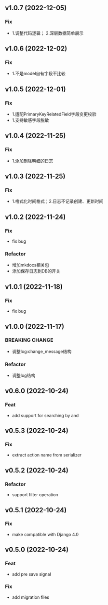 ## v1.0.7 (2022-12-05)

### Fix

- 1.调整代码逻辑； 2.深层数据简单展示

## v1.0.6 (2022-12-02)

### Fix

- 1.不是model自有字段不比较

## v1.0.5 (2022-12-01)

### Fix

- 1.适配PrimaryKeyRelatedField字段变更校验
- 1.支持敏感字段脱敏

## v1.0.4 (2022-11-25)

### Fix

- 1.添加删除明细的日志

## v1.0.3 (2022-11-25)

### Fix

- 1.格式化时间格式；2.日志不记录创建、更新时间

## v1.0.2 (2022-11-24)

### Fix

- fix bug

### Refactor

- 增加mkdocs相关包
- 添加保存日志到DB的开关

## v1.0.1 (2022-11-18)

### Fix

- fix bug

## v1.0.0 (2022-11-17)

### BREAKING CHANGE

- 调整log:change_message结构

### Refactor

- 调整log结构

## v0.6.0 (2022-10-24)

### Feat

- add support for searching by  and

## v0.5.3 (2022-10-24)

### Fix

- extract action name from serializer

## v0.5.2 (2022-10-24)

### Refactor

- support filter operation

## v0.5.1 (2022-10-24)

### Fix

- make compatible with Django 4.0

## v0.5.0 (2022-10-24)

### Feat

- add pre save signal

### Fix

- add migration files
